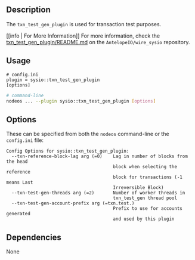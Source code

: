 
## Description

The `txn_test_gen_plugin` is used for transaction test purposes.

[[info | For More Information]]
For more information, check the [txn_test_gen_plugin/README.md](https://github.com/AntelopeIO/wire_sysio/tree/main/plugins/txn_test_gen_plugin) on the `AntelopeIO/wire_sysio` repository.

## Usage

```console
# config.ini
plugin = sysio::txn_test_gen_plugin
[options]
```
```sh
# command-line
nodeos ... --plugin sysio::txn_test_gen_plugin [options]
```

## Options

These can be specified from both the `nodeos` command-line or the `config.ini` file:

```console
Config Options for sysio::txn_test_gen_plugin:
  --txn-reference-block-lag arg (=0)    Lag in number of blocks from the head 
                                        block when selecting the reference 
                                        block for transactions (-1 means Last 
                                        Irreversible Block)
  --txn-test-gen-threads arg (=2)       Number of worker threads in 
                                        txn_test_gen thread pool
  --txn-test-gen-account-prefix arg (=txn.test.)
                                        Prefix to use for accounts generated 
                                        and used by this plugin
```

## Dependencies

None
